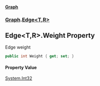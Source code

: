 #### [Graph](./index.md 'index')
### [Graph](./Graph.md 'Graph').[Edge&lt;T,R&gt;](./Graph-Edge-T_R-.md 'Graph.Edge&lt;T,R&gt;')
## Edge&lt;T,R&gt;.Weight Property
Edge weight  
```csharp
public int Weight { get; set; }
```
#### Property Value
[System.Int32](https://docs.microsoft.com/en-us/dotnet/api/System.Int32 'System.Int32')  

